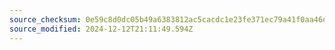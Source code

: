 ```yaml
---
source_checksum: 0e59c8d0dc05b49a6383812ac5cacdc1e23fe371ec79a41f0aa46eaa69e58b3a
source_modified: 2024-12-12T21:11:49.594Z
---
```


